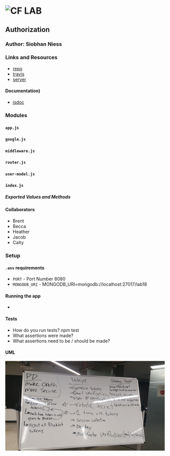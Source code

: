 ![CF](http://i.imgur.com/7v5ASc8.png) LAB
=================================================

## Authorization

### Author: Siobhan Niess

### Links and Resources
* [repo](https://github.com/niesssiobhan/18-authorization)
* [travis](https://travis-ci.com/niesssiobhan/18-authorization)
* [server](https://niess-lab-18.herokuapp.com/)

#### Documentation)
* [jsdoc](http://xyz.com)

### Modules
#### `app.js`
#### `google.js`
#### `middleware.js`
#### `router.js`
#### `user-model.js`
#### `index.js`
##### Exported Values and Methods

#### Collaborators
* Brent
* Becca
* Heather
* Jacob
* Caity

### Setup
#### `.env` requirements
* `PORT` - Port Number 8080
* `MONGODB_URI` - MONGODB_URI=mongodb://localhost:27017/lab18

#### Running the app
*
  
#### Tests
* How do you run tests?
npm test
* What assertions were made?
* What assertions need to be / should be made?

#### UML
![lab 18 uml](./assets/lab18.jpg)
